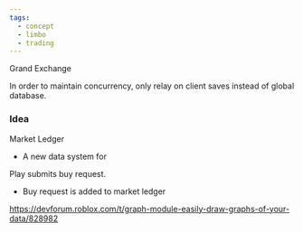 ```yaml
---
tags:
  - concept
  - limbo
  - trading
---
```


Grand Exchange

In order to maintain concurrency, only relay on client saves instead of global database.

### Idea

Market Ledger
- A new data system for 

Play submits buy request.
- Buy request is added to market ledger


https://devforum.roblox.com/t/graph-module-easily-draw-graphs-of-your-data/828982